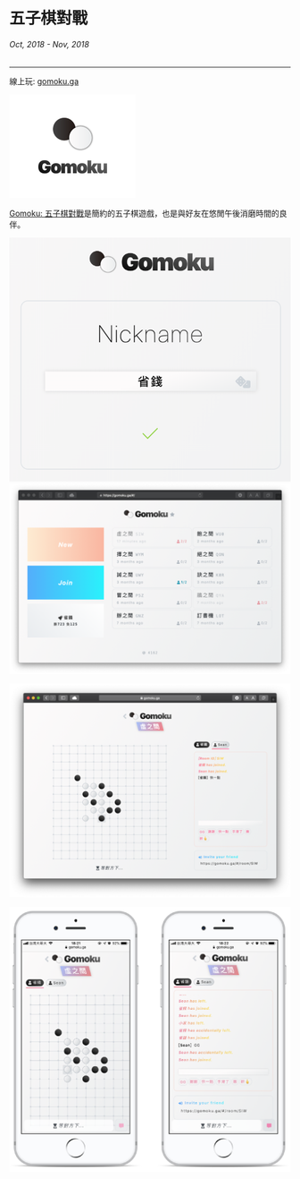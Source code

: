 # 五子棋對戰
###### Oct, 2018 - Nov, 2018
---
線上玩: [gomoku.ga](https://gomoku.ga/)  

![](/static/img/gomoku/title.png)

[Gomoku: 五子棋對戰](https://gomoku.ga/#/about)是簡約的五子棋遊戲，也是與好友在悠閒午後消磨時間的良伴。

 
![註冊畫面](/static/img/gomoku/register.png)
![大廳房間列表](/static/img/gomoku/room.png)

![遊戲對戰與聊天室](/static/img/gomoku/cover.png)

![行動裝置版本](/static/img/gomoku/mobile.png)
